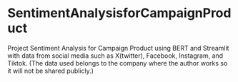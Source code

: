 # SentimentAnalysisforCampaignProduct
Project Sentiment Analysis for Campaign Product using BERT and Streamlit with data from social media such as X(twitter), Facebook, Instagram, and Tiktok. (The data used belongs to the company where the author works so it will not be shared publicly.)
